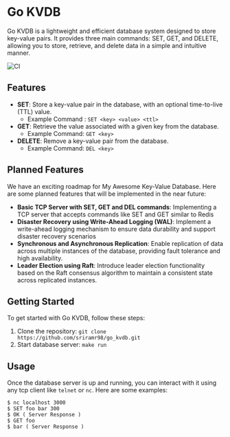 # Go KVDB 

Go KVDB is a lightweight and efficient database system designed to store key-value pairs. It provides three main commands: SET, GET, and DELETE, allowing you to store, retrieve, and delete data in a simple and intuitive manner.

![CI](https://github.com/sriramr98/go_kvdb/actions/workflows/test.yml/badge.svg)
## Features

- **SET**: Store a key-value pair in the database, with an optional time-to-live (TTL) value.
    * Example Command : ```SET <key> <value> <ttl>```
- **GET**: Retrieve the value associated with a given key from the database.
    * Example Command: ```GET <key>```
- **DELETE**: Remove a key-value pair from the database.
    * Example Command: ```DEL <key>```

## Planned Features

We have an exciting roadmap for My Awesome Key-Value Database. Here are some planned features that will be implemented in the near future:

- **Basic TCP Server with SET, GET and DEL commands**: Implementing a TCP server that accepts commands like SET and GET similar to Redis
- **Disaster Recovery using Write-Ahead Logging (WAL)**: Implement a write-ahead logging mechanism to ensure data durability and support disaster recovery scenarios
- **Synchronous and Asynchronous Replication**: Enable replication of data across multiple instances of the database, providing fault tolerance and high availability.
- **Leader Election using Raft**: Introduce leader election functionality based on the Raft consensus algorithm to maintain a consistent state across replicated instances.

## Getting Started

To get started with Go KVDB, follow these steps:

1. Clone the repository: `git clone https://github.com/sriramr98/go_kvdb.git`
2. Start database server: `make run`

## Usage

Once the database server is up and running, you can interact with it using any tcp client like `telnet` or `nc`. Here are some examples:

```shell
$ nc localhost 3000
$ SET foo bar 300
$ OK ( Server Response )
$ GET foo
$ bar ( Server Response )
```